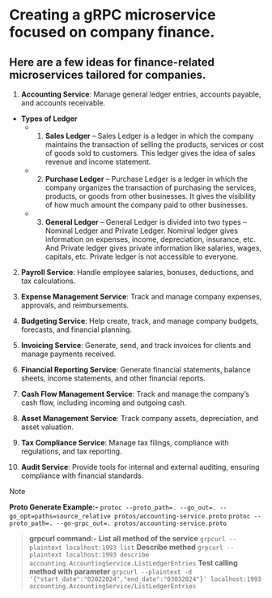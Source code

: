 # Creating a gRPC microservice focused on company finance. 

## Here are a few ideas for finance-related microservices tailored for companies.

1. **Accounting Service**: Manage general ledger entries, accounts payable, and accounts receivable.
  - **Types of Ledger**
    - 1. **Sales Ledger** – Sales Ledger is a ledger in which the company maintains the transaction of selling the  products, services or cost of goods sold to customers. This ledger gives the idea of sales revenue and income statement.

    - 2. **Purchase Ledger** – Purchase Ledger is a ledger in which the company organizes the transaction of purchasing the services, products, or goods from other businesses. It gives the visibility of how much amount the company paid to other businesses.

    - 3. **General Ledger** – General Ledger is divided into two types – Nominal Ledger and Private Ledger. Nominal ledger gives information on expenses, income, depreciation, insurance, etc. And Private ledger gives private information like salaries, wages, capitals, etc. Private ledger is not accessible to everyone.

2. **Payroll Service**: Handle employee salaries, bonuses, deductions, and tax calculations.

3. **Expense Management Service**: Track and manage company expenses, approvals, and reimbursements.

4. **Budgeting Service**: Help create, track, and manage company budgets, forecasts, and financial planning.

5. **Invoicing Service**: Generate, send, and track invoices for clients and manage payments received.

6. **Financial Reporting Service**: Generate financial statements, balance sheets, income statements, and other financial reports.

7. **Cash Flow Management Service**: Track and manage the company’s cash flow, including incoming and outgoing cash.

8. **Asset Management Service**: Track company assets, depreciation, and asset valuation.

9. **Tax Compliance Service**: Manage tax filings, compliance with regulations, and tax reporting.

10. **Audit Service**: Provide tools for internal and external auditing, ensuring compliance with financial standards.

> [!NOTE]
> **Proto Generate Example:-**
> `protoc --proto_path=. --go_out=. --go_opt=paths=source_relative protos/accounting-service.proto`
> `protoc --proto_path=. --go-grpc_out=. protos/accounting-service.proto`

> **grpcurl command:-**
> **List all method of the service** `grpcurl --plaintext localhost:1993 list`
> **Describe method** `grpcurl --plaintext localhost:1993 describe accounting.AccountingService.ListLedgerEntries`
> **Test calling method with parameter** `grpcurl --plaintext -d '{"start_date":"02022024","end_date":"03032024"}' localhost:1993 accounting.AccountingService/ListLedgerEntries`